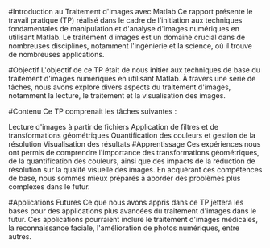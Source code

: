 #Introduction au Traitement d'Images avec Matlab
Ce rapport présente le travail pratique (TP) réalisé dans le cadre de l'initiation aux techniques fondamentales de manipulation et d'analyse d'images numériques en utilisant Matlab. Le traitement d'images est un domaine crucial dans de nombreuses disciplines, notamment l'ingénierie et la science, où il trouve de nombreuses applications.

#Objectif
L'objectif de ce TP était de nous initier aux techniques de base du traitement d'images numériques en utilisant Matlab. À travers une série de tâches, nous avons exploré divers aspects du traitement d'images, notamment la lecture, le traitement et la visualisation des images.

#Contenu
Ce TP comprenait les tâches suivantes :

Lecture d'images à partir de fichiers
Application de filtres et de transformations géométriques
Quantification des couleurs et gestion de la résolution
Visualisation des résultats
#Apprentissage
Ces expériences nous ont permis de comprendre l'importance des transformations géométriques, de la quantification des couleurs, ainsi que des impacts de la réduction de résolution sur la qualité visuelle des images. En acquérant ces compétences de base, nous sommes mieux préparés à aborder des problèmes plus complexes dans le futur.

#Applications Futures
Ce que nous avons appris dans ce TP jettera les bases pour des applications plus avancées du traitement d'images dans le futur. Ces applications pourraient inclure le traitement d'images médicales, la reconnaissance faciale, l'amélioration de photos numériques, entre autres.
